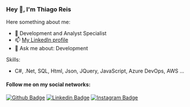 ### Hey 👋, I'm Thiago Reis

Here something about me:
- 🔭 Development and Analyst Specialist
- 📫 [My LinkedIn profile](https://www.linkedin.com/in/tfmreis/)
- 💬 Ask me about: Development

Skills:
- C#, .Net, SQL, Html, Json, JQuery, JavaScript, Azure DevOps, AWS ...

#### Follow me on my social networks:
[![Github Badge](https://img.shields.io/badge/-Github-000?style=flat-square&logo=Github&logoColor=white&link=https://github.com/tfmreis)](https://github.com/tfmreis)
[![Linkedin Badge](https://img.shields.io/badge/-LinkedIn-blue?style=flat-square&logo=Linkedin&logoColor=white&link=https://www.linkedin.com/in/tfmreis/)](https://www.linkedin.com/in/tfmreis/)
[![Instagram Badge](https://img.shields.io/badge/-Instagram-C13584?style=flat-square&labelColor=C13584&logo=instagram&logoColor=white&link=https://www.instagram.com/tfmreis/)](https://www.instagram.com/tfmreis/)

<!--
**tfmreis/tfmreis** is a ✨ _special_ ✨ repository because its `README.md` (this file) appears on your GitHub profile.

Here something about me:

- 🔭 Development Specialist
- 🌱 I’m currently learning ...
- 👯 I’m looking to collaborate on ...
- 🤔 I’m looking for help with ...
- 💬 Ask me about: Development :)
- 📫 My LinkedIn profile
- 😄 Pronouns: ...
- ⚡ Fun fact: ...
-->
